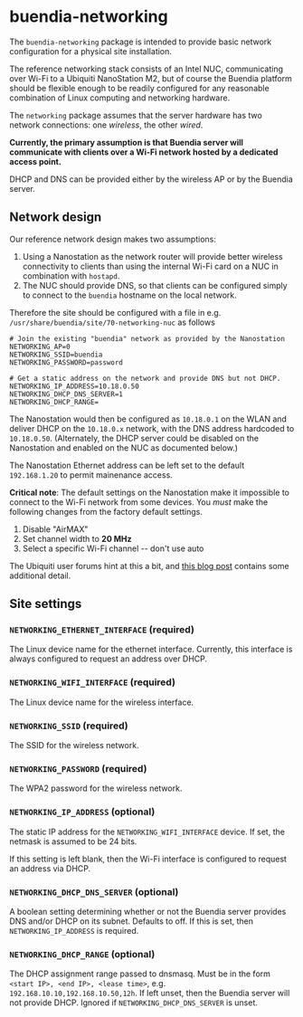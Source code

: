 # buendia-networking

The `buendia-networking` package is intended to provide basic network
configuration for a physical site installation.

The reference networking stack consists of an Intel NUC, communicating over
Wi-Fi to a Ubiquiti NanoStation M2, but of course the Buendia platform should
be flexible enough to be readily configured for any reasonable combination of
Linux computing and networking hardware.

The `networking` package assumes that the server hardware has two network
connections: one _wireless_, the other _wired_.

**Currently, the primary assumption is that Buendia server will communicate
with clients over a Wi-Fi network hosted by a dedicated access point.**

DHCP and DNS can be provided either by the wireless AP or by the Buendia server.

## Network design

Our reference network design makes two assumptions:

1. Using a Nanostation as the network router will provide better wireless
   connectivity to clients than using the internal Wi-Fi card on a NUC in
   combination with `hostapd`.
2. The NUC should provide DNS, so that clients can be configured simply to
   connect to the `buendia` hostname on the local network.

Therefore the site should be configured with a file in e.g.
`/usr/share/buendia/site/70-networking-nuc` as follows

```
# Join the existing "buendia" network as provided by the Nanostation
NETWORKING_AP=0
NETWORKING_SSID=buendia
NETWORKING_PASSWORD=password

# Get a static address on the network and provide DNS but not DHCP.
NETWORKING_IP_ADDRESS=10.18.0.50
NETWORKING_DHCP_DNS_SERVER=1
NETWORKING_DHCP_RANGE=
```

The Nanostation would then be configured as `10.18.0.1` on the WLAN and deliver
DHCP on the `10.18.0.x` network, with the DNS address hardcoded to
`10.18.0.50`. (Alternately, the DHCP server could be disabled on the
Nanostation and enabled on the NUC as documented below.)

The Nanostation Ethernet address can be left set to the default `192.168.1.20`
to permit mainenance access.

**Critical note**: The default settings on the Nanostation make it impossible
to connect to the Wi-Fi network from some devices. You _must_ make the
following changes from the factory default settings.

1. Disable "AirMAX"
2. Set channel width to **20 MHz**
3. Select a specific Wi-Fi channel -- don't use auto

The Ubiquiti user forums hint at this a bit, and [this blog
post](https://www.stevejenkins.com/blog/2013/07/connecting-ios-devices-iphone-ipad-ipod-to-ubiquiti-nanostation-m5-on-5ghz-channels/)
contains some additional detail.

## Site settings

### `NETWORKING_ETHERNET_INTERFACE` (required)

The Linux device name for the ethernet interface. Currently, this interface is
always configured to request an address over DHCP.

### `NETWORKING_WIFI_INTERFACE` (required)

The Linux device name for the wireless interface.

### `NETWORKING_SSID` (required)

The SSID for the wireless network.

### `NETWORKING_PASSWORD` (required)

The WPA2 password for the wireless network.

### `NETWORKING_IP_ADDRESS` (optional)

The static IP address for the `NETWORKING_WIFI_INTERFACE` device. If set, the
netmask is assumed to be 24 bits.

If this setting is left blank, then the Wi-Fi interface is configured to
request an address via DHCP.

### `NETWORKING_DHCP_DNS_SERVER` (optional)

A boolean setting determining whether or not the Buendia server provides DNS
and/or DHCP on its subnet. Defaults to off. If this is set, then
`NETWORKING_IP_ADDRESS` is required.

### `NETWORKING_DHCP_RANGE` (optional)

The DHCP assignment range passed to dnsmasq. Must be in the form `<start IP>,
<end IP>, <lease time>`, e.g. `192.168.10.10,192.168.10.50,12h`. If left unset,
then the Buendia server will not provide DHCP. Ignored if
`NETWORKING_DHCP_DNS_SERVER` is unset.
